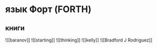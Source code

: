 # язык Форт (FORTH)

## книги

![[baranov]]
![[starting]]
![[thinking]]
![[kelly]]
![[Bradford J Rodriguez]]
